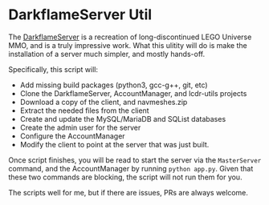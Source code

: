 # DarkflameServer Util

The [DarkflameServer](https://github.com/DarkflameUniverse/DarkflameServer) is a recreation of long-discontinued LEGO Universe MMO, and is a truly impressive work. What this ulitity will do is make the installation of a server much simpler, and mostly hands-off.

Specifically, this script will:

* Add missing build packages (python3, gcc-g++, git, etc)
* Clone the DarkflameServer, AccountManager, and lcdr-utils projects
* Download a copy of the client, and navmeshes.zip
* Extract the needed files from the client
* Create and update the MySQL/MariaDB and SQList databases
* Create the admin user for the server
* Configure the AccountManager
* Modify the client to point at the server that was just built.

Once script finishes, you will be read to start the server via the `MasterServer` command, and the AccountManager by running `python app.py`. Given that these two commands are blocking, the script will not run them for you.

The scripts well for me, but if there are issues, PRs are always welcome.
